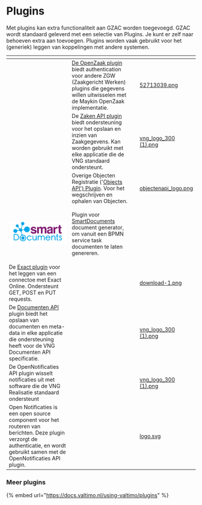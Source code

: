# Plugins

Met plugins kan extra functionaliteit aan GZAC worden toegevoegd. GZAC wordt standaard geleverd met een selectie van Plugins. Je kunt er zelf naar behoeven extra aan toevoegen. Plugins worden vaak gebruikt voor het (generiek) leggen van koppelingen met andere systemen.&#x20;

<table data-view="cards"><thead><tr><th></th><th></th><th></th><th data-hidden data-card-cover data-type="files"></th></tr></thead><tbody><tr><td></td><td><a href="https://docs.valtimo.nl/using-valtimo/plugins/configure-openzaak-plugin">De OpenZaak plugin</a> biedt authentication voor andere ZGW (Zaakgericht Werken) plugins die gegevens willen uitwisselen met de Maykin OpenZaak implementatie. </td><td></td><td><a href="../.gitbook/assets/52713039.png">52713039.png</a></td></tr><tr><td></td><td>De <a href="https://docs.valtimo.nl/using-valtimo/plugins/configure-zaken-api-plugin">Zaken API plugin</a> biedt ondersteuning voor het opslaan en inzien van Zaakgegevens. Kan worden gebruikt met elke applicatie die de VNG standaard ondersteunt. </td><td></td><td><a href="../.gitbook/assets/vng_logo_300 (1).png">vng_logo_300 (1).png</a></td></tr><tr><td></td><td>Overige Objecten Registratie ('<a href="https://docs.valtimo.nl/using-valtimo/plugins/configure-objecten-api-plugin">Objects API') Plugin</a>. Voor het wegschrijven en ophalen van Objecten. </td><td></td><td><a href="../.gitbook/assets/objectenapi_logo.png">objectenapi_logo.png</a></td></tr><tr><td><img src="../.gitbook/assets/download.png" alt=""></td><td><p></p><p></p><p>Plugin voor <a href="https://docs.valtimo.nl/using-valtimo/plugins/configure-smartdocuments-plugin">SmartDocuments</a> document generator, om vanuit een BPMN service task documenten te laten genereren.</p></td><td></td><td></td></tr><tr><td>De <a href="https://docs.valtimo.nl/using-valtimo/plugins/configure-exact-plugin">Exact plugin</a> voor het leggen van een connectoe met Exact Online. Ondersteunt GET, POST en PUT requests. </td><td></td><td></td><td><a href="../.gitbook/assets/download-1.png">download-1.png</a></td></tr><tr><td>De <a href="https://docs.valtimo.nl/using-valtimo/plugins/configure-documenten-api-plugin">Documenten API</a> plugin biedt het opslaan van documenten en meta-data in elke applicatie die ondersteuning heeft voor de VNG Documenten API specificatie. </td><td></td><td></td><td><a href="../.gitbook/assets/vng_logo_300 (1).png">vng_logo_300 (1).png</a></td></tr><tr><td>De OpenNotificaties API plugin wisselt notificaties uit met software die de VNG Realisatie standaard ondersteunt</td><td></td><td></td><td><a href="../.gitbook/assets/vng_logo_300 (1).png">vng_logo_300 (1).png</a></td></tr><tr><td>Open Notificaties is een  open source component voor het routeren van berichten. Deze plugin verzorgt de authenticatie, en wordt gebruikt samen met de OpenNotificaties API plugin. </td><td></td><td></td><td><a href="../.gitbook/assets/logo.svg">logo.svg</a></td></tr></tbody></table>

### Meer plugins

{% embed url="https://docs.valtimo.nl/using-valtimo/plugins" %}
